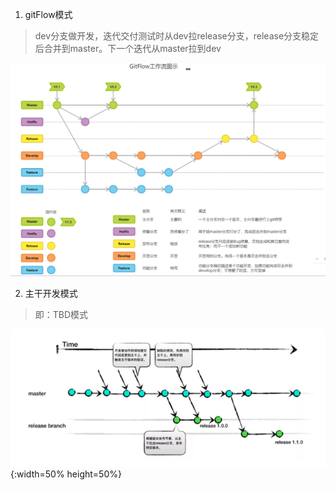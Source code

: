     
1. gitFlow模式
> dev分支做开发，迭代交付测试时从dev拉release分支，release分支稳定后合并到master。下一个迭代从master拉到dev
  
![](https://github.com/dqcer/docs/raw/main/docs/_images/Git-Flow%20%E6%A8%A1%E5%BC%8F.png)
                      
2. 主干开发模式
> 即：TBD模式

![](https://github.com/dqcer/docs/raw/main/docs/_images/%E4%B8%BB%E5%B9%B2%E5%BC%80%E5%8F%91%E6%A8%A1%E5%BC%8F.png){:width=50% height=50%}
